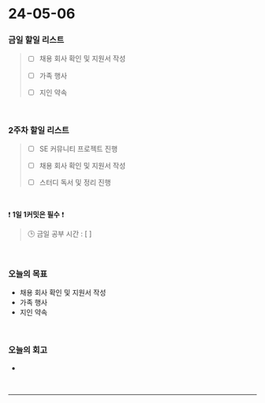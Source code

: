 # 24-05-06
### 금일 할일 리스트
> - [ ]  채용 회사 확인 및 지원서 작성
>
> - [ ]  가족 행사
>
> - [ ]  지인 약속

<br/>

### 2주차 할일 리스트  
> - [ ]  SE 커뮤니티 프로젝트 진행
>
> - [ ]  채용 회사 확인 및 지원서 작성
>
> - [ ]  스터디 독서 및 정리 진행

<br/>

❗ **1일 1커밋은 필수** ❗
> 🕒 금일 공부 시간 : [  ]

<br/>

### 오늘의 목표
- 채용 회사 확인 및 지원서 작성
- 가족 행사
- 지인 약속


<br>

### 오늘의 회고
- 


<br/>

------------  

